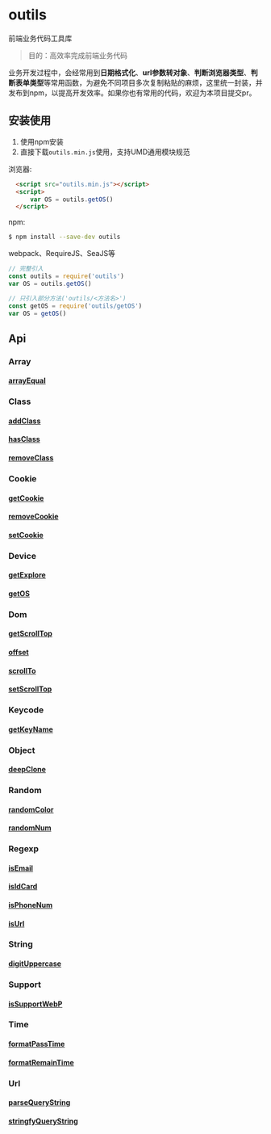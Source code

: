 # outils
前端业务代码工具库

> 目的：高效率完成前端业务代码

业务开发过程中，会经常用到**日期格式化**、**url参数转对象**、**判断浏览器类型**、**判断表单类型**等常用函数，为避免不同项目多次复制粘贴的麻烦，这里统一封装，并发布到npm，以提高开发效率。如果你也有常用的代码，欢迎为本项目提交pr。

## 安装使用
1. 使用npm安装
2. 直接下载`outils.min.js`使用，支持UMD通用模块规范  

浏览器:
``` html
  <script src="outils.min.js"></script>
  <script>
      var OS = outils.getOS()
  </script>
```

npm:
``` bash
$ npm install --save-dev outils
```

webpack、RequireJS、SeaJS等

``` javascript
// 完整引入
const outils = require('outils')
var OS = outils.getOS()
```

``` javascript
// 只引入部分方法('outils/<方法名>')
const getOS = require('outils/getOS')
var OS = getOS()
```
## Api

### Array  
#### [arrayEqual]()  

### Class
#### [addClass]()  
#### [hasClass]()  
#### [removeClass]()  

### Cookie 
#### [getCookie]()  
#### [removeCookie]()  
#### [setCookie]()  

### Device  
#### [getExplore]()  
#### [getOS]()  

### Dom  
#### [getScrollTop]()  
#### [offset]()  
#### [scrollTo]()  
#### [setScrollTop]()  

### Keycode  
#### [getKeyName]()  

### Object  
#### [deepClone]()  

### Random  
#### [randomColor]()  
#### [randomNum]()  

### Regexp  
#### [isEmail]()  
#### [isIdCard]()  
#### [isPhoneNum]()  
#### [isUrl]()  

### String  
#### [digitUppercase]()  

### Support  
#### [isSupportWebP]()  
#### 

### Time  
#### [formatPassTime]()  
#### [formatRemainTime]()  

### Url
#### [parseQueryString]()  
#### [stringfyQueryString]()  

